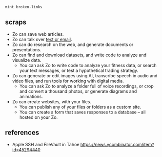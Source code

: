 ```sh
mint broken-links
```

## scraps

- Zo can save web articles.
- Zo can talk over [text or email](/interactions).
- Zo can do research on the web, and generate documents or presentations.
- Zo can find and download datasets, and write code to analyze and visualize data.
  - You can ask Zo to write code to analyze your fitness data, or search your text messages, or test a hypothetical trading strategy.
- Zo can generate or edit images using AI, transcribe speech in audio and video files, and run tools for working with digital media.
  - You can ask Zo to analyze a folder full of voice recordings, or crop and convert a thousand photos, or generate diagrams and animations.
- Zo can create websites, with your files.
  - You can publish any of your files or folders as a custom site.
  - You can create a form that saves responses to a database – all hosted on your Zo.

## references

- Apple SSH and FileVault in Tahoe https://news.ycombinator.com/item?id=45294440
